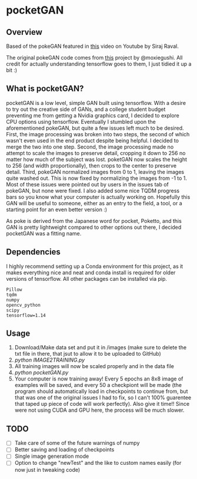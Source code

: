 # pocketGAN

## Overview
Based of the pokeGAN featured in [this](https://youtu.be/yz6dNf7X7SA) video on Youtube by Siraj Raval.

The original pokeGAN code comes from [this](https://github.com/moxiegushi/pokeGAN) project by @moxiegushi. All credit for actually understanding tensorflow goes to them, I just tidied it up a bit :)

## What is pocketGAN?
pocketGAN is a low level, simple GAN built using tensorflow. With a desire to try out the creative side of GANs, and a college student budget preventing me from getting a Nvidia graphics card, I decided to explore CPU options using tensorflow. Eventually I stumbled upon the aforementioned pokeGAN, but quite a few issues left much to be desired. First, the image processing was broken into two steps, the second of which wasn't even used in the end product despite being helpful. I decided to merge the two into one step. Second, the image processing made no attempt to scale the images to preserve detail, cropping it down to 256 no matter how much of the subject was lost. poketGAN now scales the height to 256 (and width proportionally), then crops to the center to preserve detail. Third, pokeGAN normalized images from 0 to 1, leaving the images quite washed out. This is now fixed by normalizing the images from -1 to 1. Most of these issues were pointed out by users in the issues tab of pokeGAN, but none were fixed. I also added some nice TQDM progress bars so you know what your computer is actually working on. Hopefully this GAN will be useful to someone, either as an entry to the field, a tool, or a starting point for an even better version :)

As poke is derived from the Japanese word for pocket, Poketto, and this GAN is pretty lightweight compared to other options out there, I decided pocketGAN was a fitting name.

## Dependencies
I highly recommend setting up a Conda environment for this project, as it makes everything nice and neat and conda install is required for older versions of tensorflow. All other packages can be installed via pip.

```
Pillow
tqdm
numpy
opencv_python
scipy
tensorflow=1.14
```

## Usage
1. Download/Make data set and put it in /images (make sure to delete the txt file in there, that jsut to allow it to be uploaded to GitHub)
2. *python IMAGE2TRAINING.py*
3. All training images will now be scaled properly and in the data file
4. *python pocketGAN.py*
5. Your computer is now training away! Every 5 epochs an 8x8 image of examples will be saved, and every 50 a checkpiont will be made (the program should automatically load in checkpoints to continue from, but that was one of the original issues I had to fix, so I can't 100% guarentee that taped up piece of code will work perfectly). Also give it time!! Since were not using CUDA and GPU here, the process will be much slower. 

## TODO
- [ ] Take care of some of the future warnings of numpy
- [ ] Better saving and loading of checkpoints
- [ ] Single image generation mode
- [ ] Option to change "newTest" and the like to custom names easily (for now just in tweaking code)
